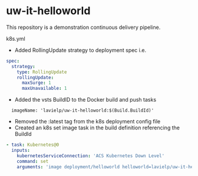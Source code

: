 # uw-it-helloworld
This repository is a demonstration continuous delivery pipeline.

k8s.yml
- Added RollingUpdate strategy to deployment spec
  i.e.
``` yml
spec:
  strategy:
    type: RollingUpdate
    rollingUpdate:
      maxSurge: 1
      maxUnavailable: 1
```
- Added the vsts BuildID to the Docker build and push tasks
``` shell
  imageName: 'lavielp/uw-it-helloworld:$(Build.BuildId)'
```
- Removed the :latest tag from the k8s deployment config file
- Created an k8s set image task in the build definition referencing the BuildId
``` yml
- task: Kubernetes@0
  inputs:
    kubernetesServiceConnection: 'ACS Kubernetes Down Level'
    command: set
    arguments: 'image deployment/helloworld helloworld=lavielp/uw-it-helloworld:$(Build.BuildId) --record'
```
